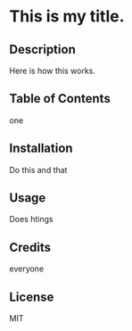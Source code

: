 # This is my title.
 ## Description
 Here is how this works.
 ## Table of Contents
 one
 ## Installation
 Do this and that
 ## Usage
 Does htings
 ## Credits
 everyone
 ## License
 MIT
